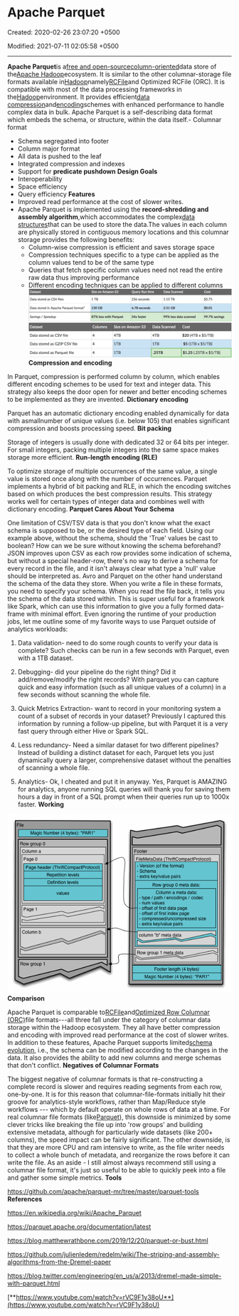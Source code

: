 # Apache Parquet

Created: 2020-02-26 23:07:20 +0500

Modified: 2021-07-11 02:05:58 +0500

---

**Apache Parquet**is a[free and open-source](https://en.wikipedia.org/wiki/Free_and_open-source)[column-oriented](https://en.wikipedia.org/wiki/Column-oriented_DBMS)data store of the[Apache Hadoop](https://en.wikipedia.org/wiki/Apache_Hadoop)ecosystem. It is similar to the other columnar-storage file formats available in[Hadoop](https://en.wikipedia.org/wiki/Apache_Hadoop)namely[RCFile](https://en.wikipedia.org/wiki/RCFile)and Optimized RCFile (ORC). It is compatible with most of the data processing frameworks in the[Hadoop](https://en.wikipedia.org/wiki/Hadoop)environment. It provides efficient[data compression](https://en.wikipedia.org/wiki/Data_compression)and[encoding](https://en.wikipedia.org/wiki/Encoding)schemes with enhanced performance to handle complex data in bulk.
Apache Parquet is a self-describing data format which embeds the schema, or structure, within the data itself.-   Columnar format
-   Schema segregated into footer
-   Column major format
-   All data is pushed to the leaf
-   Integrated compression and indexes
-   Support for **predicate pushdown**
**Design Goals**
-   Interoperability
-   Space efficiency
-   Query efficiency
**Features**
-   Improved read performance at the cost of slower writes.
-   Apache Parquet is implemented using the **record-shredding and assembly algorithm**,which accommodates the complex[data structures](https://en.wikipedia.org/wiki/Data_structures)that can be used to store the data.The values in each column are physically stored in contiguous memory locations and this columnar storage provides the following benefits:
    -   Column-wise compression is efficient and saves storage space
    -   Compression techniques specific to a type can be applied as the column values tend to be of the same type
    -   Queries that fetch specific column values need not read the entire raw data thus improving performance
    -   Different encoding techniques can be applied to different columns
![Dataset Data stored as CSV files Data stored in Apache Parquet format* Savings / Speedup Size on Amazon S3 130 GB 87% less with Parquet Query Run time 236 seconds 6.78 seconds 34x faster Data Scanned 1.15 TB 2.51 GB 99% less data scanned Cost $5.75 $0.01 99.7% savings ](media/Apache-Parquet-image1.png)
![Dataset Data stored as CSV file Data stored as GZIP CSV file Data stored as Parquet file Columns 4 4 4 Size on Amazon S3 4 TB ITB ITB Data Scanned 4 TB ITB .25TB Cost $20 (4TB x $5/TB) $5 (ITB x $5/TB) $1.25 (.25TB x $5/TB) ](media/Apache-Parquet-image2.png)
**Compression and encoding**

In Parquet, compression is performed column by column, which enables different encoding schemes to be used for text and integer data. This strategy also keeps the door open for newer and better encoding schemes to be implemented as they are invented.
**Dictionary encoding**

Parquet has an automatic dictionary encoding enabled dynamically for data with asmallnumber of unique values (i.e. below 105) that enables significant compression and boosts processing speed.
**Bit packing**

Storage of integers is usually done with dedicated 32 or 64 bits per integer. For small integers, packing multiple integers into the same space makes storage more efficient.
**Run-length encoding (RLE)**

To optimize storage of multiple occurrences of the same value, a single value is stored once along with the number of occurrences.
Parquet implements a hybrid of bit packing and RLE, in which the encoding switches based on which produces the best compression results. This strategy works well for certain types of integer data and combines well with dictionary encoding.
**Parquet Cares About Your Schema**

One limitation of CSV/TSV data is that you don't know what the exact schema is supposed to be, or the desired type of each field.
Using our example above, without the schema, should the 'True' values be cast to boolean? How can we be sure without knowing the schema beforehand?
JSON improves upon CSV as each row provides some indication of schema, but without a special header-row, there's no way to derive a schema for every record in the file, and it isn't always clear what type a 'null' value should be interpreted as.
Avro and Parquet on the other hand understand the schema of the data they store. When you write a file in these formats, you need to specify your schema. When you read the file back, it tells you the schema of the data stored within. This is super useful for a framework like Spark, which can use this information to give you a fully formed data-frame with minimal effort.
Even ignoring the runtime of your production jobs, let me outline some of my favorite ways to use Parquet outside of analytics workloads:

1.  Data validation- need to do some rough counts to verify your data is complete? Such checks can be run in a few seconds with Parquet, even with a 1TB dataset.

2.  Debugging- did your pipeline do the right thing? Did it add/remove/modify the right records? With parquet you can capture quick and easy information (such as all unique values of a column) in a few seconds without scanning the whole file.

3.  Quick Metrics Extraction- want to record in your monitoring system a count of a subset of records in your dataset? Previously I captured this information by running a follow-up pipeline, but with Parquet it is a very fast query through either Hive or Spark SQL.

4.  Less redundancy- Need a similar dataset for two different pipelines? Instead of building a distinct dataset for each, Parquet lets you just dynamically query a larger, comprehensive dataset without the penalties of scanning a whole file.

5.  Analytics- Ok, I cheated and put it in anyway. Yes, Parquet is AMAZING for analytics, anyone running SQL queries will thank you for saving them hours a day in front of a SQL prompt when their queries run up to 1000x faster.
**Working**

![Parquet File Layout Diagram](media/Apache-Parquet-image3.gif)
**Comparison**

Apache Parquet is comparable to[RCFile](https://en.wikipedia.org/wiki/RCFile)and[Optimized Row Columnar (ORC)](https://en.wikipedia.org/wiki/Apache_ORC)file formats---all three fall under the category of columnar data storage within the Hadoop ecosystem. They all have better compression and encoding with improved read performance at the cost of slower writes. In addition to these features, Apache Parquet supports limited[schema evolution](https://en.wikipedia.org/wiki/Schema_evolution), i.e., the schema can be modified according to the changes in the data. It also provides the ability to add new columns and merge schemas that don't conflict.
**Negatives of Columnar Formats**

The biggest negative of columnar formats is that re-constructing a complete record is slower and requires reading segments from each row, one-by-one. It is for this reason that columnar-file-formats initially hit their groove for analytics-style workflows, rather than Map/Reduce style workflows --- which by default operate on whole rows of data at a time.
For real columnar file formats (like[Parquet](http://parquet.apache.org/)), this downside is minimized by some clever tricks like breaking the file up into 'row groups' and building extensive metadata, although for particularly wide datasets (like 200+ columns), the speed impact can be fairly significant.
The other downside, is that they are more CPU and ram intensive to write, as the file writer needs to collect a whole bunch of metadata, and reorganize the rows before it can write the file.
As an aside - I still almost always recommend still using a columnar file format, it's just so useful to be able to quickly peek into a file and gather some simple metrics.
**Tools**

<https://github.com/apache/parquet-mr/tree/master/parquet-tools>
**References**

<https://en.wikipedia.org/wiki/Apache_Parquet>

<https://parquet.apache.org/documentation/latest>

<https://blog.matthewrathbone.com/2019/12/20/parquet-or-bust.html>

<https://github.com/julienledem/redelm/wiki/The-striping-and-assembly-algorithms-from-the-Dremel-paper>

<https://blog.twitter.com/engineering/en_us/a/2013/dremel-made-simple-with-parquet.html>

[**https://www.youtube.com/watch?v=rVC9F1y38oU**](https://www.youtube.com/watch?v=rVC9F1y38oU)
